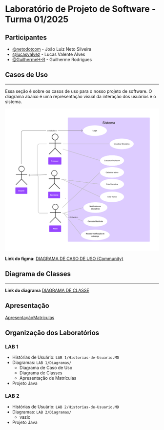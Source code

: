 # Laboratório de Projeto de Software - Turma 01/2025

## Participantes

- [@netodotcom](https://github.com/netodotcom) - João Luiz Neto Silveira
- [@lucasvalvez](https://github.com/lucasvalvez) - Lucas Valente Alves
- [@GuilhermeH-R](https://github.com/GuilhermeH-R) - Guilherme Rodrigues

## Casos de Uso

---

Essa seção é sobre os casos de uso para o nosso projeto de software. O diagrama abaixo é uma representação visual da interação dos usuários e o sistema.

![Use Case Diagram](<Diagramas/DIAGRAMADECASODEUSO(Community).jpg>)

**Link do figma:** [DIAGRAMA DE CASO DE USO (Community)](<https://www.figma.com/board/nLkF5mfcgLg6DXYjvv8cnJ/DIAGRAMA-DE-CASO-DE-USO-(Community)?node-id=0-1&t=Y1RtcApUaqqaA5gn-1>)

## Diagrama de Classes

---

**Link do diagrama** [DIAGRAMA DE CLASSE](https://lucid.app/lucidchart/445d1b57-98ce-47bc-ae0f-e89a7a673b26/edit?viewport_loc=-750%2C401%2C4220%2C2775%2CHWEp-vi-RSFO&invitationId=inv_57224a07-8fd3-4c20-8f15-155c3a24449a)

## Apresentação

[ApresentaçãoMatrículas](Diagramas/ApresentaçãoMatrículas.pdf)

## Organização dos Laboratórios

### LAB 1

- Histórias de Usuário: `LAB 1/Historias-de-Usuario.MD`
- Diagramas: `LAB 1/Diagramas/`
  - Diagrama de Caso de Uso
  - Diagrama de Classes
  - Apresentação de Matrículas
- Projeto Java

### LAB 2

- Histórias de Usuário: `LAB 2/Historias-de-Usuario.MD`
- Diagramas: `LAB 2/Diagramas/`
  - vazio
- Projeto Java
